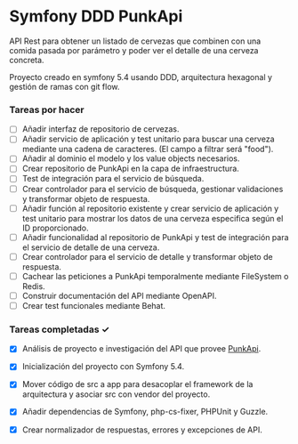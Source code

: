 # Symfony DDD PunkApi
API Rest para obtener un listado de cervezas que combinen con una comida pasada por parámetro y poder ver el detalle de una cerveza concreta.

Proyecto creado en symfony 5.4 usando DDD, arquitectura hexagonal y gestión de ramas con git flow.

### Tareas por hacer
- [ ] Añadir interfaz de repositorio de cervezas.
- [ ] Añadir servicio de aplicación y test unitario para buscar una cerveza mediante una cadena de caracteres. (El campo a filtrar será "food").
- [ ] Añadir al dominio el modelo y los value objects necesarios.
- [ ] Crear repositorio de PunkApi en la capa de infraestructura.
- [ ] Test de integración para el servicio de búsqueda.
- [ ] Crear controlador para el servicio de búsqueda, gestionar validaciones y transformar objeto de respuesta.
- [ ] Añadir función al repositorio existente y crear servicio de aplicación y test unitario para mostrar los datos de una cerveza especifica según el ID proporcionado.
- [ ] Añadir funcionalidad al repositorio de PunkApi y test de integración para el servicio de detalle de una cerveza.
- [ ] Crear controlador para el servicio de detalle y transformar objeto de respuesta.
- [ ] Cachear las peticiones a PunkApi temporalmente mediante FileSystem o Redis.
- [ ] Construir documentación del API mediante OpenAPI.
- [ ] Crear test funcionales mediante Behat.

### Tareas completadas ✓
- [x] Análisis de proyecto e investigación del API que provee [PunkApi](https://punkapi.com/documentation/v2).
- [x] Inicialización del proyecto con Symfony 5.4.
- [x] Mover código de src a app para desacoplar el framework de la arquitectura y asociar src con vendor del proyecto.
- [x] Añadir dependencias de Symfony, php-cs-fixer, PHPUnit y Guzzle.
- [x] Crear normalizador de respuestas, errores y excepciones de API.

